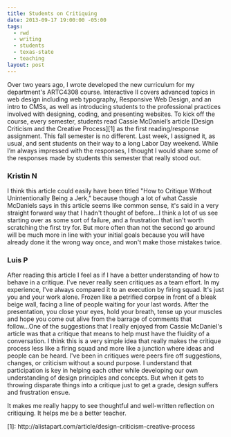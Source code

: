 ```yaml
---
title: Students on Critiquing
date: 2013-09-17 19:00:00 -05:00
tags:
  - rwd
  - writing
  - students
  - texas-state
  - teaching
layout: post
---
```


Over two years ago, I wrote developed the new curriculum for my department's ARTC4308 course. Interactive II covers advanced topics in web design including web typography, Responsive Web Design, and an intro to CMSs, as well as introducing students to the professional practices involved with designing, coding, and presenting websites. To kick off the course, every semester, students read Cassie McDaniel’s article [Design Criticism and the Creative Process][1] as the first reading/response assignment. This fall semester is no different. Last week, I assigned it, as usual, and sent students on their way to a long Labor Day weekend. While I’m always impressed with the responses, I thought I would share some of the responses made by students this semester that really stood out.

### Kristin N

I think this article could easily have been titled "How to Critique Without Unintentionally Being a Jerk," because though a lot of what Cassie McDaniels says in this article seems like common sense, it's said in a very straight forward way that I hadn't thought of before...I think a lot of us see starting over as some sort of failure, and a frustration that isn't worth scratching the first try for. But more often than not the second go around will be much more in line with your initial goals because you will have already done it the wrong way once, and won't make those mistakes twice.

### Luis P

After reading this article I feel as if I have a better understanding of how to behave in a critique. I've never really seen critiques as a team effort. In my experience, I've always compared it to an execution by firing squad. It's just you and your work alone. Frozen like a petrified corpse in front of a bleak beige wall, facing a line of people waiting for your last words. After the presentation, you close your eyes, hold your breath, tense up your muscles and hope you come out alive from the barrage of comments that follow...One of the suggestions that I really enjoyed from Cassie McDaniel's article was that a critique that means to help must have the fluidity of a conversation. I think this is a very simple idea that really makes the critique process less like a firing squad and more like a junction where ideas and people can be heard. I've been in critiques were peers fire off suggestions, changes, or criticism without a sound purpose. I understand that participation is key in helping each other while developing our own understanding of design principles and concepts. But when it gets to throwing disparate things into a critique just to get a grade, design suffers and frustration ensue.

<p class="caption">
It makes me really happy to see thoughtful and well-written reflection on critiquing. It helps me be a better teacher.</p>
[1]: http://alistapart.com/article/design-criticism-creative-process
